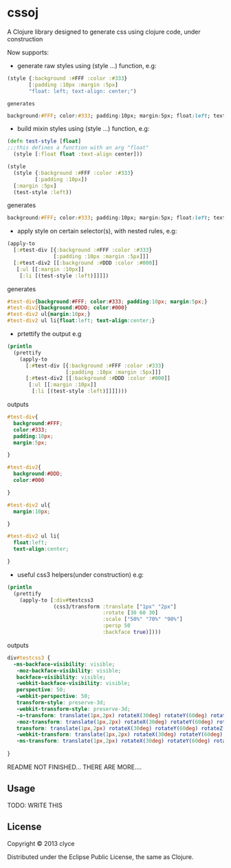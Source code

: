 # cssoj

A Clojure library designed to generate css using clojure code, under construction

Now supports:

 - generate raw styles using (style ...) function, e.g:

```clojure
(style {:background :#FFF :color :#333}
       [:padding :10px :margin :5px]
	   "float: left; text-align: center;")
```
	generates

```css
background:#FFF; color:#333; padding:10px; margin:5px; float:left; text-align:center;
```

 - build mixin styles using (style ...) function, e.g:
	
```clojure
(defn test-style [float]
;;;this defines a function with an arg "float"
  (style [:float float :text-align center]))

(style 
  (style {:background :#FFF :color :#333}
         [:padding :10px])
  [:margin :5px]
  (test-style :left))
```
generates

```css
background:#FFF; color:#333; padding:10px; margin:5px; float:left; text-align:center;
```

 - apply style on certain selector(s), with nested rules, e.g:

```clojure
(apply-to 
  [:#test-div [{:background :#FFF :color :#333}
               [:padding :10px :margin :5px]]]
  [:#test-div2 [[:background :#DDD :color :#000]]
   [:ul [[:margin :10px]]
    [:li [(test-style :left)]]]])
```
generates

```css
#test-div{background:#FFF; color:#333; padding:10px; margin:5px;}
#test-div2{background:#DDD; color:#000}
#test-div2 ul{margin:10px;}
#test-div2 ul li{float:left; text-align:center;}
```

 - prtettify the output e.g

```clojure
(println
  (prettify
    (apply-to 
      [:#test-div [{:background :#FFF :color :#333}
                   [:padding :10px :margin :5px]]]
      [:#test-div2 [[:background :#DDD :color :#000]]
       [:ul [[:margin :10px]]
        [:li [(test-style :left)]]]])))
```
outputs

```css
#test-div{
  background:#FFF; 
  color:#333; 
  padding:10px; 
  margin:5px;

}

#test-div2{
  background:#DDD; 
  color:#000

}

#test-div2 ul{
  margin:10px;

}

#test-div2 ul li{
  float:left; 
  text-align:center;

}
```

 - useful css3 helpers(under construction) e.g:

```clojure
(println 
  (prettify
    (apply-to [:div#testcss3
               (css3/transform :translate ["1px" "2px"] 
                               :rotate [30 60 30] 
                               :scale ["50%" "70%" "90%"]
                               :persp 50
                               :backface true)])))
```
outputs

```css
div#testcss3 {
  -ms-backface-visibility: visible;
   -moz-backface-visibility: visible;
   backface-visibility: visible;
   -webkit-backface-visibility: visible;
   perspective: 50;
   -webkit-perspective: 50;
   transform-style: preserve-3d;
   -webkit-transform-style: preserve-3d;
   -o-transform: translate(1px,2px) rotateX(30deg) rotateY(60deg) rotateZ(30deg) scale3d(50%,70%,90%) ;
   -moz-transform: translate(1px,2px) rotateX(30deg) rotateY(60deg) rotateZ(30deg) scale3d(50%,70%,90%) ;
   transform: translate(1px,2px) rotateX(30deg) rotateY(60deg) rotateZ(30deg) scale3d(50%,70%,90%) ;
   -webkit-transform: translate(1px,2px) rotateX(30deg) rotateY(60deg) rotateZ(30deg) scale3d(50%,70%,90%) ;
   -ms-transform: translate(1px,2px) rotateX(30deg) rotateY(60deg) rotateZ(30deg) scale3d(50%,70%,90%) ;
   
}
```

README NOT FINISHED... THERE ARE MORE....

## Usage

TODO: WRITE THIS

## License

Copyright © 2013 clyce

Distributed under the Eclipse Public License, the same as Clojure.
